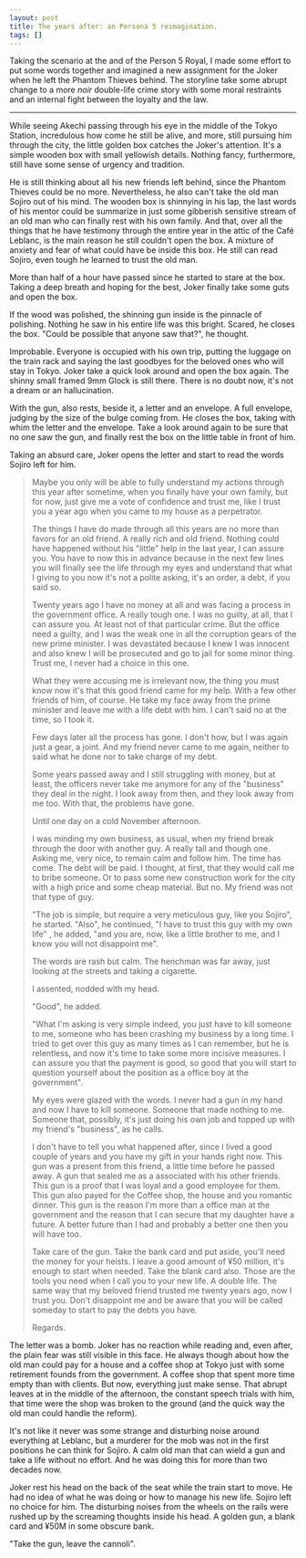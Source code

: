 ```yaml
---
layout: post
title: The years after: an Persona 5 reimagination.
tags: []
---
```


Taking the scenario at the and of the Person 5 Royal, I made some effort to put some words together and imagined a new assignment for the Joker when he left the Phantom Thieves behind. The storyline take some abrupt change to a more *noir* double-life crime story with some moral restraints and an internal fight between the loyalty and the law.

***

While seeing Akechi passing through his eye in the middle of the Tokyo Station, incredulous how come he still be alive, and more, still pursuing him through the city, the little golden box catches the Joker's attention. It's a simple wooden box with small yellowish details. Nothing fancy, furthermore, still have some sense of urgency and tradition.

He is still thinking about all his new friends left behind, since the Phantom Thieves could be no more. Nevertheless, he also can't take the old man Sojiro out of his mind. The wooden box is shinnying in his lap, the last words of his mentor could be summarize in just some gibberish sensitive stream of an old man who can finally rest with his own family. And that, over all the things that he have testimony through the entire year in the attic of the Café Leblanc, is the main reason he still couldn't open the box. A mixture of anxiety and fear of what could have be inside this box. He still can read Sojiro, even tough he learned to trust the old man.

More than half of a hour have passed since he started to stare at the box. Taking a deep breath and hoping for the best, Joker finally take some guts and open the box.

If the wood was polished, the shinning gun inside is the pinnacle of polishing. Nothing he saw in his entire life was this bright. Scared, he closes the box. "Could be possible that anyone saw that?", he thought.

Improbable. Everyone is occupied with his own trip, putting the luggage on the train rack and saying the last goodbyes for the beloved ones who will stay in Tokyo. Joker take a quick look around and open the box again. The shinny small framed 9mm Glock is still there. There is no doubt now, it's not a dream or an hallucination.

With the gun, also rests, beside it, a letter and an envelope. A full envelope, judging by the size of the bulge coming from. He closes the box, taking with whim the letter and the envelope. Take a look around again to be sure that no one saw the gun, and finally rest the box on the little table in front of him.

Taking an absurd care, Joker opens the letter and start to read the words Sojiro left for him.

> Maybe you only will be able to fully understand my actions through this year after sometime, when you finally have your own family, but for now, just give me a vote of confidence and trust me, like I trust you a year ago when you came to my house as a perpetrator. 
>
> The things I have do made through all this years are no more than favors for an old friend. A really rich and old friend. Nothing could have happened without his "little" help in the last year, I can assure you. You have to now this in advance because in the next few lines you will finally  see the life through my eyes and understand that what I giving to you now it's not a polite asking, it's an order, a debt, if you said so.
>
> Twenty years ago I have no money at all and was facing a process in the government office. A really tough one. I was no guilty, at all, that I can assure you. At least not of that particular crime. But the office need a guilty, and I was the weak one in all the corruption gears of the new prime minister. I was devastated because I knew I was innocent and also knew I will be prosecuted and go to jail for some minor thing. Trust me, I never had a choice in this one.
>
> What they were accusing me is irrelevant now, the thing you must know now it's that this good friend came for my help. With a few other friends of him, of course. He take my face away from the prime minister and leave me with a life debt with him. I can't said no at the time, so I took it.
>
> Few days later all the process has gone. I don't how, but I was again just a gear, a joint. And my friend never came to me again, neither to said what he done nor to take charge of  my debt.
>
> Some years passed away and I still struggling with money, but at least, the officers never take me anymore for any of the "business" they deal in the night. I look away from then, and they look away from me too. With that, the problems have gone. 
>
> Until one day on a cold November afternoon.
>
> I was minding my own business, as usual, when my friend break through the door with another guy. A really tall and though one. Asking me, very nice, to remain calm and follow him. The time has come. The debt will be paid. I thought, at first, that they would call me to bribe someone. Or to pass some new construction work for the city with a high price and some cheap material. But no. My friend was not that type of guy.
>
> "The job is simple, but require a very meticulous guy, like you Sojiro", he started. "Also", he continued, "I have to trust this guy with my own life" , he added, "and you are, now, like a little brother to me, and I know you will not disappoint me".
>
> The words are rash but calm. The henchman was far away, just looking at the streets and taking a cigarette.
>
> I assented, nodded with my head.
>
> "Good", he added.
>
> "What I'm asking is very simple indeed, you just have to kill someone to me, someone who has been crashing my business by a long time. I tried to get over this guy as many times as I can remember, but he is relentless, and now it's time to take some more incisive measures. I can assure you that the payment is good, so good that you will start to question yourself about the position as a office boy at the government".
>
> My eyes were glazed with the words. I never had a gun in my hand and now I have to kill someone. Someone that made nothing to me. Someone that, possibly, it's just doing his own job and topped up with my friend's "business", as he calls.
>
> I don't have to tell you what happened after, since I lived a good couple of years and you have my gift in your hands right now. This gun was a present from this friend, a little time before he passed away. A gun that sealed me as a associated with his other friends. This gun is a proof that I was loyal and a good employee for them. This gun also payed for the Coffee shop, the house and you romantic dinner. This gun is the reason I'm more than a office man at the government and the reason that I can secure that my daughter have a future. A better future than I had and probably a better one then you will have too.
>
> Take care of the gun. Take the bank card and put aside, you'll need the money for your heists. I leave a good amount of ¥50 million, it's enough to start when needed. Take the blank card also. Those are the tools you need when I call you to your new life. A double life. The same way that my beloved friend trusted me twenty years ago, now I trust you. Don't disappoint me and be aware that you will be called someday to start to pay the debts you have.
>
> Regards.

The letter was a bomb. Joker has no reaction while reading and, even after, the plain fear was still visible in this face. He always though about how the old man could pay for a house and a coffee shop at Tokyo just with some retirement founds from the government. A coffee shop that spent more time empty than with clients. But now, everything just make sense. That abrupt leaves at in the middle of the afternoon, the constant speech trials with him, that time were the shop was broken to the ground (and the quick way the old man could handle the reform).

It's not like it never was some strange and disturbing noise around everything at Leblanc, but a murderer for the mob was not in the first positions he can think for Sojiro. A calm old man that can wield a gun and take a life without no effort. And he was doing this for more than two decades now.

Joker rest his head on the back of the seat while the train start to move. He had no idea of what he was doing or how to manage his new life. Sojiro left no choice for him. The disturbing noises from the wheels on the rails were rushed up by the screaming thoughts inside his head. A golden gun, a blank card and ¥50M in some obscure bank.

"Take the gun, leave the cannoli".

